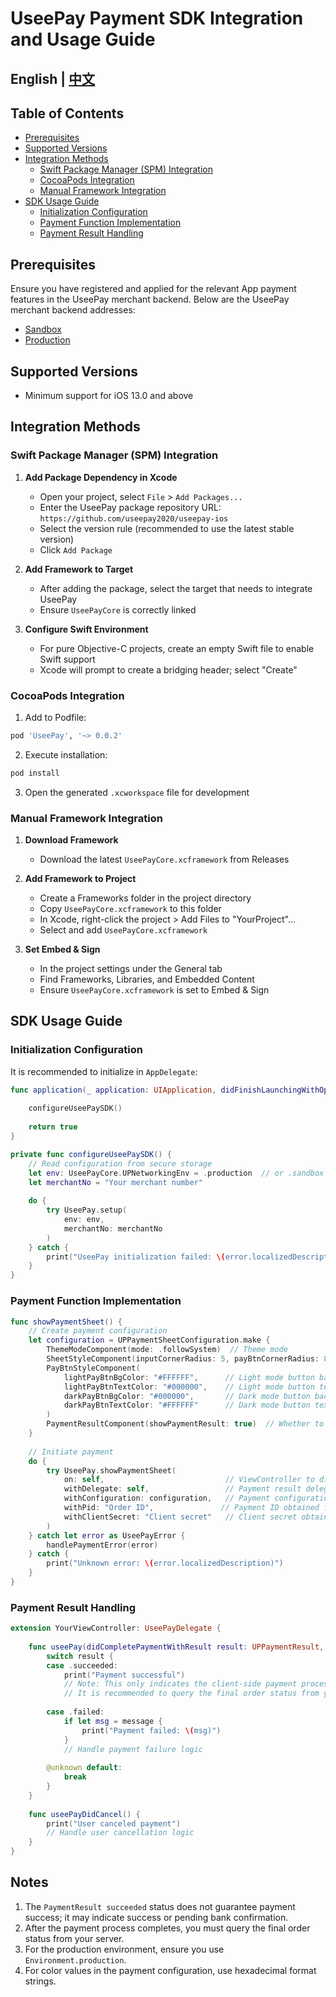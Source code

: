 # UseePay Payment SDK Integration and Usage Guide
## English | [中文](README_ZH_CN.md)
## Table of Contents
- [Prerequisites](#prerequisites)
- [Supported Versions](#supported-versions)
- [Integration Methods](#integration-methods)
  - [Swift Package Manager (SPM) Integration](#swift-package-manager-spm-integration)
  - [CocoaPods Integration](#cocoapods-integration)
  - [Manual Framework Integration](#manual-framework-integration)
- [SDK Usage Guide](#sdk-usage-guide)
  - [Initialization Configuration](#initialization-configuration)
  - [Payment Function Implementation](#payment-function-implementation)
  - [Payment Result Handling](#payment-result-handling)

## Prerequisites
Ensure you have registered and applied for the relevant App payment features in the UseePay merchant backend. Below are the UseePay merchant backend addresses:
- [Sandbox](https://mc1.uat.useepay.com/#/login)
- [Production](https://mc.useepay.com/#/login)

## Supported Versions
- Minimum support for iOS 13.0 and above

## Integration Methods

### Swift Package Manager (SPM) Integration

1. **Add Package Dependency in Xcode**
   - Open your project, select `File` > `Add Packages...`
   - Enter the UseePay package repository URL: `https://github.com/useepay2020/useepay-ios`
   - Select the version rule (recommended to use the latest stable version)
   - Click `Add Package`

2. **Add Framework to Target**
   - After adding the package, select the target that needs to integrate UseePay
   - Ensure `UseePayCore` is correctly linked

3. **Configure Swift Environment**
   - For pure Objective-C projects, create an empty Swift file to enable Swift support
   - Xcode will prompt to create a bridging header; select "Create"

### CocoaPods Integration

1. Add to Podfile:
```ruby
pod 'UseePay', '~> 0.0.2'
```
2. Execute installation:
```bash
pod install
```
3. Open the generated `.xcworkspace` file for development

### Manual Framework Integration

1. **Download Framework**
   - Download the latest `UseePayCore.xcframework` from Releases

2. **Add Framework to Project**
   - Create a Frameworks folder in the project directory
   - Copy `UseePayCore.xcframework` to this folder
   - In Xcode, right-click the project > Add Files to "YourProject"...
   - Select and add `UseePayCore.xcframework`

3. **Set Embed & Sign**
   - In the project settings under the General tab
   - Find Frameworks, Libraries, and Embedded Content
   - Ensure `UseePayCore.xcframework` is set to Embed & Sign

## SDK Usage Guide

### Initialization Configuration

It is recommended to initialize in `AppDelegate`:

```swift
func application(_ application: UIApplication, didFinishLaunchingWithOptions launchOptions: [UIApplication.LaunchOptionsKey: Any]?) -> Bool {
    
    configureUseePaySDK()
    
    return true
}

private func configureUseePaySDK() {
    // Read configuration from secure storage
    let env: UseePayCore.UPNetworkingEnv = .production  // or .sandbox for sandbox environment
    let merchantNo = "Your merchant number"
    
    do {
        try UseePay.setup(
            env: env,
            merchantNo: merchantNo
        )
    } catch {
        print("UseePay initialization failed: \(error.localizedDescription)")
    }
}
```

### Payment Function Implementation

```swift
func showPaymentSheet() {
    // Create payment configuration
    let configuration = UPPaymentSheetConfiguration.make {
        ThemeModeComponent(mode: .followSystem)  // Theme mode
        SheetStyleComponent(inputCornerRadius: 5, payBtnCornerRadius: 8, doneBtnCornerRadius: 8)
        PayBtnStyleComponent(
            lightPayBtnBgColor: "#FFFFFF",      // Light mode button background color
            lightPayBtnTextColor: "#000000",    // Light mode button text color
            darkPayBtnBgColor: "#000000",       // Dark mode button background color
            darkPayBtnTextColor: "#FFFFFF"      // Dark mode button text color
        )
        PaymentResultComponent(showPaymentResult: true)  // Whether to show payment result page
    }
    
    // Initiate payment
    do {
        try UseePay.showPaymentSheet(
            on: self,                           // ViewController to display
            withDelegate: self,                 // Payment result delegate
            withConfiguration: configuration,   // Payment configuration
            withPid: "Order ID",               // Payment ID obtained from the server
            withClientSecret: "Client secret"   // Client secret obtained from the server
        )
    } catch let error as UseePayError {
        handlePaymentError(error)
    } catch {
        print("Unknown error: \(error.localizedDescription)")
    }
}
```

### Payment Result Handling

```swift
extension YourViewController: UseePayDelegate {
    
    func useePay(didCompletePaymentWithResult result: UPPaymentResult, message: String?) {
        switch result {
        case .succeeded:
            print("Payment successful")
            // Note: This only indicates the client-side payment process is complete; the final result should be confirmed by querying the server
            // It is recommended to query the final order status from your server here
            
        case .failed:
            if let msg = message {
                print("Payment failed: \(msg)")
            }
            // Handle payment failure logic
            
        @unknown default:
            break
        }
    }
    
    func useePayDidCancel() {
        print("User canceled payment")
        // Handle user cancellation logic
    }
}
```

## Notes
1. The `PaymentResult succeeded` status does not guarantee payment success; it may indicate success or pending bank confirmation.
2. After the payment process completes, you must query the final order status from your server.
3. For the production environment, ensure you use `Environment.production`.
4. For color values in the payment configuration, use hexadecimal format strings.